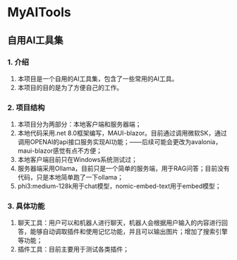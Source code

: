 # MyAITools

## 自用AI工具集

### 1. 介绍

1. 本项目是一个自用的AI工具集，包含了一些常用的AI工具。
2. 本项目的目的是为了方便自己的工作。

### 2. 项目结构

1. 本项目分为两部分：本地客户端和服务器端；
2. 本地代码采用.net 8.0框架编写，MAUI-blazor。目前通过调用微软SK，通过调用OPENAI的api接口服务实现AI功能；——后续可能会更改为avalonia，maui-blazor感觉有点不方便；
3. 本地客户端目前只在Windows系统测试过；
4. 服务器端采用Ollama，目前只是一个简单的服务端，用于RAG问答；目前没有代码，只是本地简单跑了一下ollama；
5. phi3:medium-128k用于chat模型，nomic-embed-text用于embed模型；

### 3. 具体功能

1. 聊天工具：用户可以和机器人进行聊天，机器人会根据用户输入的内容进行回答，能够自动调取插件和使用记忆功能，并且可以输出图片；增加了搜索引擎等功能；
2. 插件工具：目前主要用于测试各类插件；
